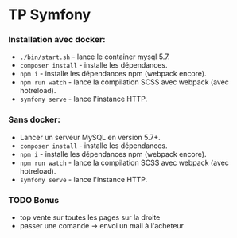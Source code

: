 # TP Symfony

### Installation avec docker:
* `./bin/start.sh` - lance le container mysql 5.7.
* `composer install` - installe les dépendances.
* `npm i` - installe les dépendances npm (webpack encore).
* `npm run watch` - lance la compilation SCSS avec webpack (avec hotreload).
* `symfony serve` - lance l'instance HTTP.

### Sans docker:
* Lancer un serveur MySQL en version 5.7+.
* `composer install` - installe les dépendances.
* `npm i` - installe les dépendances npm (webpack encore).
* `npm run watch` - lance la compilation SCSS avec webpack (avec hotreload).
* `symfony serve` - lance l'instance HTTP.

### TODO Bonus
* top vente sur toutes les pages sur la droite
* passer une comande -> envoi un mail à l'acheteur